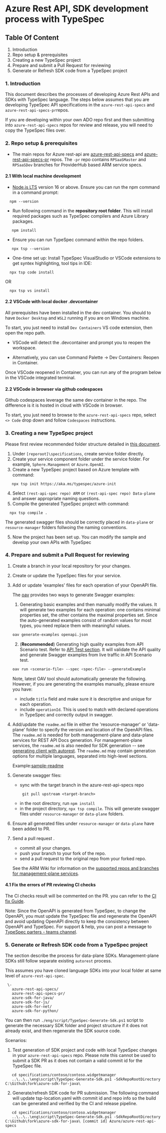 # Azure Rest API, SDK development process with TypeSpec

## Table Of Content

1. Introduction
2. Repo setup & prerequisites
3. Creating a new TypeSpec project
4. Prepare and submit a Pull Request for reviewing
5. Generate or Refresh SDK code from a TypeSpec project

### 1. Introduction

This document describes the processes of developing Azure Rest APIs and SDKs with TypeSpec language. The steps below assumes that you are developing TypeSpec API specifications in the `azure-rest-api-specs` and `azure-rest-api-specs-pr`repos.

If you are developing within your own ADO repo first and then submitting into `azure-rest-api-specs` repos for review and release, you will need to copy the TypeSpec files over.

### 2. Repo setup & prerequisites

- The main repos for Azure rest-api are [azure-rest-api-specs](https://github.com/azure/azure-rest-api-specs) and [azure-rest-api-specs-pr](https://github.com/azure/azure-rest-api-specs-pr) repos. The `-pr` repo contains `RPSaaSMaster` and `RPSaaSDev` branches for ProviderHub based ARM service specs.

#### 2.1 With local machine development

- [Node.js LTS](https://nodejs.org/en) version 16 or above. Ensure you can run the npm command in a command prompt:
```
  npm --version
```

- Run following command in the **repository root folder**. This will install required packages such as TypeSpec compilers and Azure Library packages.

```
   npm install
```

- Ensure you can run TypeSpec command within the repo folders.

```
   npx tsp --version 
```

- One-time set up: Install TypeSpec VisualStudio or VSCode extensions to get syntex highlighting, tool tips in IDE:
  
```
  npx tsp code install
``` 
OR
```
  npx tsp vs install
```

#### 2.2  VSCode with local docker .devcontainer

All prerequisites have been installed in the dev container. You should to have `Docker Desktop` and `WSL2` running if you are on Windows machine.

To start, you just need to install `Dev Containers` VS code extension, then open the repo path. 

- VSCode will detect the .devcontainer and prompt you to reopen the workspace.

- Alternatively, you can use Command Palette -> Dev Containers: Reopen in Container.
  
Once VSCode reopened in Container, you can run any of the program below in the VSCode integrated terminal.

#### 2.2 VSCode in browser via github codespaces

Github codespaces leverage the same dev container in the repo. The difference is it is hosted in cloud with VSCode in browser. 

To start, you just need to browse to the `azure-rest-api-specs` repo, select `<> Code` drop down and follow `Codespaces` instructions. 


### 3. Creating a new TypeSpec project

Please first review recommended folder structure detailed in [this document](https://github.com/Azure/azure-rest-api-specs/blob/main/documentation/typespec-structure-guidelines.md).

1. Under `[reporoot]\specifications`, create service folder directly.
2. Create your service component folder under the service folder. For example, `Sphere.Management` or `Azure.OpenAI`.
3. Create a new TypeSpec project based on Azure template with command:

```cli
   npx tsp init https://aka.ms/typespec/azure-init
```
4. Select `(rest-api-spec repo) ARM` or `(rest-api-spec repo) Data-plane` and answer appropriate naming questions.
5. Compile the generated TypeSpec project with command:

```cli
  npx tsp compile .
```
  The generated swagger files should be correctly placed in `data-plane` or `resource-manager` folders follwoing the naming conventions.

5. Now the project has been set up. You can modify the sample and develop your own APIs with TypeSpec

### 4. Prepare and submit a Pull Request for reviewing

1. Create a branch in your local repository for your changes.

2. Create or update the TypeSpec files for your service.

3. Add or update 'examples' files for each operation of your OpenAPI file.

   The [oav](https://github.com/Azure/oav) provides two ways to generate Swagger examples:

   1. Generating basic examples and then manually modify the values. It will generate two examples for each operation: one contains minimal properties set, the other contains the maximal properties set. Since the auto-generated examples consist of random values for most types, you need replace them with meaningful values.

   ```bash
   oav generate-examples openapi.json
   ```

   2. (**Recommended**) Generating high quality examples from API Scenario test. Refer to [API Test section](getstarted/providerhub/step03-api-testing.md). It will validate the API quality and generate Swagger examples from live traffic in API Scenario test.

   ```bash
   oav run <scenario-file> --spec <spec-file> --generateExample
   ```

    Note, latest OAV tool should automatically generate the following. However, if you are generating the examples manually, please ensure you have:
    - include `title` field and make sure it is descriptive and unique for each operation.
    - include `operationId`. This is used to match with declared operations in TypeSpec and correctly output in swagger.

4. Add/update the `readme.md` file in either the 'resource-manager' or 'data-plane' folder to specify the version and location of the OpenAPI files. The `readme.md` is needed for both management-plane and data-plane services for REST API Docs generation. For management-plane services, the `readme.md` is also needed for SDK generation -- see [generating client with autorest](https://github.com/Azure/autorest/blob/main/docs/generate/readme.md#keeping-your-options-in-one-place-the-preferred-option). The `readme.md` may contain generation options for multiple languages, separated into high-level sections.

   Example:[sample-readme](https://github.com/Azure/azure-rest-api-specs/blob/main/documentation/samplefiles/samplereadme.md)

5. Generate swagger files:
   - sync with the target branch in the azure-rest-api-specs repo
      ```
       git pull upstream <target-branch>
      ```
   - in the root directory, run `npm install`
   - in the project directory, `npx tsp compile`. This will generate swagger files under `resource-manager` or `data-plane` folders.

6. Ensure all generated files under `resource-manager` or `data-plane` have been added to PR.

7. Send a pull request .

   - commit all your changes.
   - push your branch to your fork of the repo.
   - send a pull request to the original repo from your forked repo.

   See the ARM Wiki for information on the [supported repos and branches for management-plane services](https://armwiki.azurewebsites.net/rpaas/swaggeronboarding.html#supported-github-reposbranches).

#### 4.1 Fix the errors of PR reviewing CI checks

The CI checks result will be commented on the PR. you can refer to the [CI fix Guide](https://github.com/Azure/azure-rest-api-specs/blob/main/documentation/ci-fix.md).

Note:
Since the OpenAPI is generated from TypeSpec, to change the OpenAPI, you must update the TypeSpec file and regenerate the OpenAPI and avoid updating OpenAPI directly to keep the consistency between OpenAPI and TypeSpec.
For support & help, you can post a message to [TypeSpec parters - teams channel](https://teams.microsoft.com/l/channel/19%3a2d4efc54d99e4d00a568da7cf0643c1b%40thread.skype/TypeSpec%2520Partners?groupId=3e17dcb0-4257-4a30-b843-77f47f1d4121&tenantId=72f988bf-86f1-41af-91ab-2d7cd011db47).

### 5. Generate or Refresh SDK code from a TypeSpec project

The section describe the process for data-plane SDKs. Management-plane SDKs still follow separate existing `autorest` process.

This assumes you have cloned language SDKs into your local folder at same level of `azure-rest-api-spec`.
```
 \-
   azure-rest-api-specs/
   azure-rest-api-specs-pr/
   azure-sdk-for-java/
   azure-sdk-for-js/
   azure-sdk-for-net/
   azure-sdk-for-python/
``````

 You can then run `./eng/script/TypeSpec-Generate-Sdk.ps1` script to generate the necessary SDK folder and project structure if it does not already exist, and then regenerate the SDK source code.

Scenarios:

1. Test generation of SDK project and code with local TypeSpec changes in your `azure-rest-api-specs` repo. Please note this cannot be used to submit a SDK PR as it does not contain a valid commit id for the TypeSpec file.

```cli
   cd specifications/contoso/contoso.widgetmanager
   ..\..\..\eng\script\TypeSpec-Generate-Sdk.ps1 -SdkRepoRootDirectory C:\Github\fork\azure-sdk-for-java\
```

2. Generate/refresh SDK code for PR submission. The following command will update tsp-location.yaml with commit id and repo info so the build can be generated and verified by the CI and release pipeline.

```
   cd specifications/contoso/contoso.widgetmanager
   ..\..\..\eng\script\TypeSpec-Generate-Sdk.ps1 -SdkRepoRootDirectory C:\Github\fork\azure-sdk-for-java\ [commit id] Azure/azure-rest-api-specs
```
